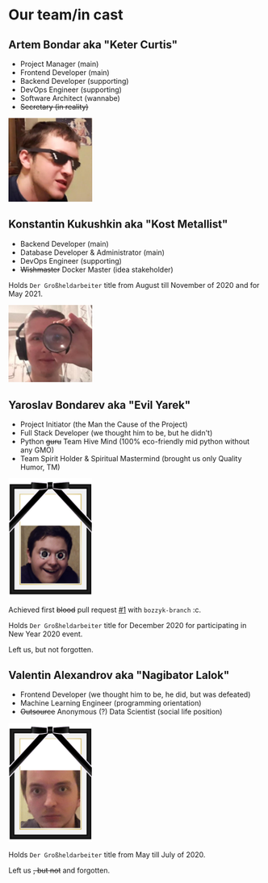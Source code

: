 # Our team/in cast

## Artem Bondar aka "Keter Curtis"

- Project Manager (main)
- Frontend Developer (main)
- Backend Developer (supporting)
- DevOps Engineer (supporting)
- Software Architect (wannabe)
- ~~Secretary (in reality)~~

<img src="../docs/images/avatars/keter-curtis.jpg" width="33%">

## Konstantin Kukushkin aka "Kost Metallist"

- Backend Developer (main)
- Database Developer & Administrator (main)
- DevOps Engineer (supporting)
- ~~Wishmaster~~ Docker Master (idea stakeholder)

Holds `Der Großheldarbeiter` title from August till November of 2020 and for May 2021.

<img src="../docs/images/avatars/kost-metallist.jpg" width="33%">

## Yaroslav Bondarev aka "Evil Yarek"

- Project Initiator (the Man the Cause of the Project)
- Full Stack Developer (we thought him to be, but he didn't)
- Python ~~guru~~ Team Hive Mind (100% eco-friendly mid python without any GMO)
- Team Spirit Holder & Spiritual Mastermind (brought us only Quality Humor, TM)

<img src="../docs/images/avatars/evil-yarek-rip.png" width="33%">

Achieved first ~~blood~~ pull request [#1](https://github.com/lateinit-apps/guitar-app/pull/1) with
`bozzyk-branch` :c.

Holds `Der Großheldarbeiter` title for December 2020 for participating in New Year 2020 event.

Left us, but not forgotten.

## Valentin Alexandrov aka "Nagibator Lalok"

- Frontend Developer (we thought him to be, he did, but was defeated)
- Machine Learning Engineer (programming orientation)
- ~~Outsource~~ Anonymous (?) Data Scientist (social life position)

<img src="../docs/images/avatars/nagibator-lalok-rip.png" width="33%">

Holds `Der Großheldarbeiter` title from May till July of 2020.

Left us ~~, but not~~ and forgotten.
